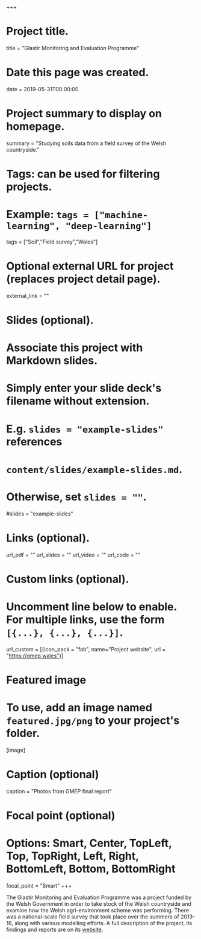 +++
# Project title.
title = "Glastir Monitoring and Evaluation Programme"

# Date this page was created.
date = 2019-05-31T00:00:00

# Project summary to display on homepage.
summary = "Studying soils data from a field survey of the Welsh countryside."

# Tags: can be used for filtering projects.
# Example: `tags = ["machine-learning", "deep-learning"]`
tags = ["Soil","Field survey","Wales"]

# Optional external URL for project (replaces project detail page).
external_link = ""

# Slides (optional).
#   Associate this project with Markdown slides.
#   Simply enter your slide deck's filename without extension.
#   E.g. `slides = "example-slides"` references 
#   `content/slides/example-slides.md`.
#   Otherwise, set `slides = ""`.
#slides = "example-slides"

# Links (optional).
url_pdf = ""
url_slides = ""
url_video = ""
url_code = ""

# Custom links (optional).
#   Uncomment line below to enable. For multiple links, use the form `[{...}, {...}, {...}]`.
url_custom = [{icon_pack = "fab", name="Project website", url = "https://gmep.wales"}]

# Featured image
# To use, add an image named `featured.jpg/png` to your project's folder. 
[image]
  # Caption (optional)
  caption = "Photos from GMEP final report"
  
  # Focal point (optional)
  # Options: Smart, Center, TopLeft, Top, TopRight, Left, Right, BottomLeft, Bottom, BottomRight
  focal_point = "Smart"
+++

The Glastir Monitoring and Evaluation Programme was a project funded by the Welsh Government in order to take stock of the Welsh countryside and examine how the Welsh agri-environment scheme was performing. There was a national-scale field survey that took place over the summers of 2013-16, along with various modelling efforts. A full description of the project, its findings and reports are on its [website](https://gmep.wales/).